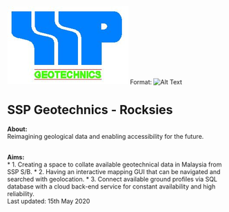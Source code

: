 ![Logo](logo.jpg)
Format: ![Alt Text](url)
# SSP Geotechnics - Rocksies 

**About:**
<br>
Reimagining geological data and enabling accessibility for the future. 

<br>
<b>Aims:</b>
<br>
* 1. Creating a space to collate available geotechnical data in Malaysia from SSP S/B. 
* 2. Having an interactive mapping GUI that can be navigated and searched with geolocation. 
* 3. Connect available ground profiles via SQL database with a cloud back-end service for constant availability and high reliability. 

<br> 
Last updated: 15th May 2020 
